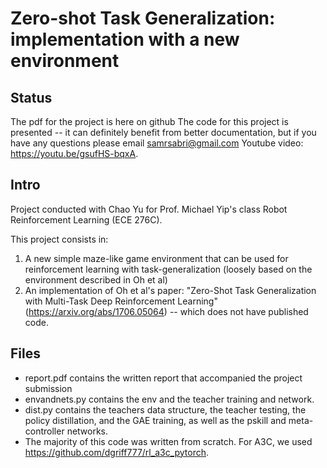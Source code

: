 # Zero-shot Task Generalization: implementation with a new environment

## Status
The pdf for the project is here on github
The code for this project is presented -- it can definitely benefit from better documentation, but if you have any questions please email samrsabri@gmail.com 
Youtube video: https://youtu.be/gsufHS-bqxA.

## Intro
Project conducted with Chao Yu for Prof. Michael Yip's class Robot Reinforcement Learning (ECE 276C).

This project consists in:
1) A new simple maze-like game environment that can be used for reinforcement learning with task-generalization (loosely based on the environment described in Oh et al)
2) An implementation of Oh et al's paper: "Zero-Shot Task Generalization with Multi-Task Deep Reinforcement Learning" (https://arxiv.org/abs/1706.05064) -- which does not have published code.

## Files
- report.pdf contains the written report that accompanied the project submission
- envandnets.py contains the env and the teacher training and network.
- dist.py contains the teachers data structure, the teacher testing, the policy distillation, and the GAE training, as well as the pskill and meta-controller networks.
- The majority of this code was written from scratch. For A3C, we used https://github.com/dgriff777/rl_a3c_pytorch.
